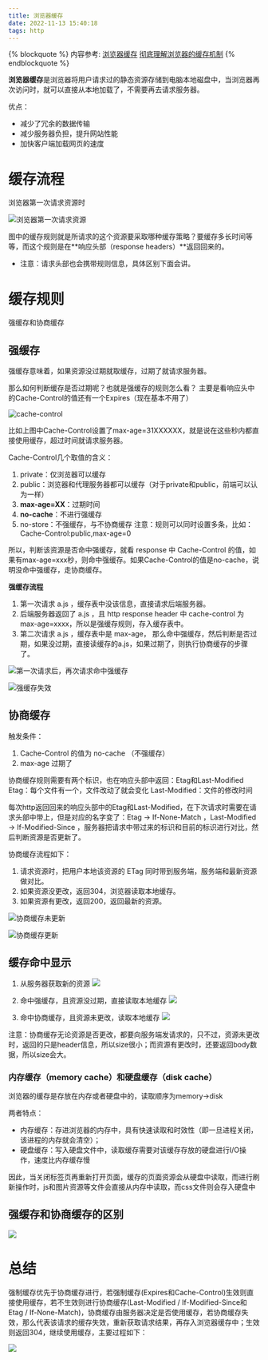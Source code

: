 ```yaml
---
title: 浏览器缓存
date: 2022-11-13 15:40:18
tags: http
---
```



{% blockquote %}
内容参考:
[浏览器缓存](https://juejin.cn/post/6844903763665240072)
[彻底理解浏览器的缓存机制](https://juejin.cn/post/6844903593275817998) 
{% endblockquote %}

**浏览器缓存**是浏览器将用户请求过的静态资源存储到电脑本地磁盘中，当浏览器再次访问时，就可以直接从本地加载了，不需要再去请求服务器。

优点：
- 减少了冗余的数据传输
- 减少服务器负担，提升网站性能
- 加快客户端加载网页的速度

# 缓存流程

浏览器第一次请求资源时

![浏览器第一次请求资源](https://p3-juejin.byteimg.com/tos-cn-i-k3u1fbpfcp/5b354e0a8cb2450aba81bc12e03d774e~tplv-k3u1fbpfcp-zoom-in-crop-mark:4536:0:0:0.image)

图中的缓存规则就是所请求的这个资源要采取哪种缓存策略？要缓存多长时间等等，而这个规则是在**响应头部（response headers）**返回回来的。

- 注意：请求头部也会携带规则信息，具体区别下面会讲。

# 缓存规则

强缓存和协商缓存

## 强缓存

强缓存意味着，如果资源没过期就取缓存，过期了就请求服务器。

那么如何判断缓存是否过期呢？也就是强缓存的规则怎么看？
主要是看响应头中的Cache-Control的值还有一个Expires（现在基本不用了）

![cache-control](https://p3-juejin.byteimg.com/tos-cn-i-k3u1fbpfcp/2fef124c55304637bbf89591ea947131~tplv-k3u1fbpfcp-zoom-in-crop-mark:4536:0:0:0.image)

比如上图中Cache-Control设置了max-age=31XXXXXX，就是说在这些秒内都直接使用缓存，超过时间就请求服务器。

Cache-Control几个取值的含义：

1. private：仅浏览器可以缓存
2. public：浏览器和代理服务器都可以缓存（对于private和public，前端可以认为一样）
3. **max-age=XX**：过期时间
4. **no-cache**：不进行强缓存
5. no-store：不强缓存，与不协商缓存
注意：规则可以同时设置多条，比如：Cache-Control:public,max-age=0

所以，判断该资源是否命中强缓存，就看 response 中 Cache-Control 的值，如果有max-age=xxx秒，则命中强缓存。如果Cache-Control的值是no-cache，说明没命中强缓存，走协商缓存。

**强缓存流程**

1. 第一次请求 a.js ，缓存表中没该信息，直接请求后端服务器。
2. 后端服务器返回了 a.js ，且 http response header 中 cache-control 为 max-age=xxxx，所以是强缓存规则，存入缓存表中。
3. 第二次请求 a.js ，缓存表中是 max-age， 那么命中强缓存，然后判断是否过期，如果没过期，直接读缓存的a.js，如果过期了，则执行协商缓存的步骤了。

![第一次请求后，再次请求命中强缓存](https://p3-juejin.byteimg.com/tos-cn-i-k3u1fbpfcp/07f8dcf612474aa3b35ebea794f06fbe~tplv-k3u1fbpfcp-zoom-in-crop-mark:4536:0:0:0.image)

![强缓存失效](https://p3-juejin.byteimg.com/tos-cn-i-k3u1fbpfcp/6c27d01f81b746db9594013415232287~tplv-k3u1fbpfcp-zoom-in-crop-mark:4536:0:0:0.image)

## 协商缓存

触发条件：
1. Cache-Control 的值为 no-cache （不强缓存）
2. max-age 过期了

协商缓存规则需要有两个标识，也在响应头部中返回：Etag和Last-Modified
Etag：每个文件有一个，文件改动了就会变化
Last-Modified：文件的修改时间

每次http返回回来的响应头部中的Etag和Last-Modified，在下次请求时需要在请求头部中带上，但是对应的名字变了：Etag -> If-None-Match ，Last-Modified -> If-Modified-Since ，服务器把请求中带过来的标识和目前的标识进行对比，然后判断资源是否更新了。

协商缓存流程如下：
1. 请求资源时，把用户本地该资源的 ETag 同时带到服务端，服务端和最新资源做对比。
2. 如果资源没更改，返回304，浏览器读取本地缓存。
3. 如果资源有更改，返回200，返回最新的资源。

![协商缓存未更新](https://p3-juejin.byteimg.com/tos-cn-i-k3u1fbpfcp/58e4541b60f44ff7ac7e9cf6c1242ba0~tplv-k3u1fbpfcp-zoom-in-crop-mark:4536:0:0:0.image)

![协商缓存更新](https://p3-juejin.byteimg.com/tos-cn-i-k3u1fbpfcp/77ece84bcd294d22bdc966362248663e~tplv-k3u1fbpfcp-zoom-in-crop-mark:4536:0:0:0.image)

## 缓存命中显示

1. 从服务器获取新的资源
![](https://p3-juejin.byteimg.com/tos-cn-i-k3u1fbpfcp/402c62c9bc2d46d485c43abe6205a23f~tplv-k3u1fbpfcp-zoom-in-crop-mark:4536:0:0:0.image)

2. 命中强缓存，且资源没过期，直接读取本地缓存
![](https://p3-juejin.byteimg.com/tos-cn-i-k3u1fbpfcp/27976c4bcca3415abaca5c85a862afe4~tplv-k3u1fbpfcp-zoom-in-crop-mark:4536:0:0:0.image)

3. 命中协商缓存，且资源未更改，读取本地缓存
![](https://p3-juejin.byteimg.com/tos-cn-i-k3u1fbpfcp/2a9096f25e1846dbac0d7203825ff9ff~tplv-k3u1fbpfcp-zoom-in-crop-mark:4536:0:0:0.image)

注意：协商缓存无论资源是否更改，都要向服务端发请求的，只不过，资源未更改时，返回的只是header信息，所以size很小；而资源有更改时，还要返回body数据，所以size会大。

### 内存缓存（memory cache）和硬盘缓存（disk cache）

浏览器的缓存是存放在内存或者硬盘中的，读取顺序为memory->disk

两者特点：
- 内存缓存：存进浏览器的内存中，具有快速读取和时效性（即一旦进程关闭，该进程的内存就会清空）；
- 硬盘缓存：写入硬盘文件中，读取缓存需要对该缓存存放的硬盘进行I/O操作，速度比内存缓存慢

因此，当关闭标签页再重新打开页面，缓存的页面资源会从硬盘中读取，而进行刷新操作时，js和图片资源等文件会直接从内存中读取，而css文件则会存入硬盘中

## 强缓存和协商缓存的区别

![](https://p3-juejin.byteimg.com/tos-cn-i-k3u1fbpfcp/1a05986cd9044b878a4148252c46bcd0~tplv-k3u1fbpfcp-zoom-in-crop-mark:4536:0:0:0.image)


# 总结

强制缓存优先于协商缓存进行，若强制缓存(Expires和Cache-Control)生效则直接使用缓存，若不生效则进行协商缓存(Last-Modified / If-Modified-Since和Etag / If-None-Match)，协商缓存由服务器决定是否使用缓存，若协商缓存失效，那么代表该请求的缓存失效，重新获取请求结果，再存入浏览器缓存中；生效则返回304，继续使用缓存，主要过程如下：

![](https://p3-juejin.byteimg.com/tos-cn-i-k3u1fbpfcp/244a7d5cf07f421ba9d4e3dbb4a27bf4~tplv-k3u1fbpfcp-zoom-in-crop-mark:4536:0:0:0.image)
